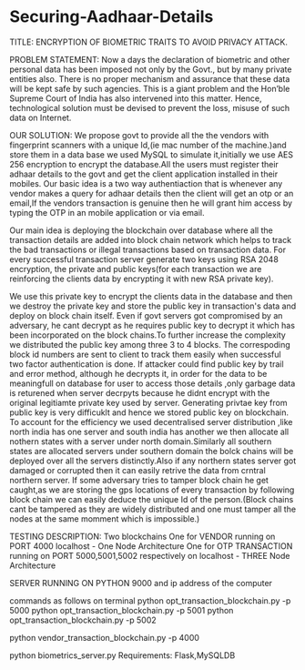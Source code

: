 # Securing-Aadhaar-Details
TITLE: ENCRYPTION OF BIOMETRIC TRAITS TO AVOID PRIVACY ATTACK.

PROBLEM STATEMENT: Now a days the declaration of biometric and other personal data has been imposed not only by the Govt., but by many private entities also. There is no proper mechanism and assurance that these data will be kept safe by such agencies. This is a giant problem and the Hon’ble Supreme Court of India has also intervened into this matter. Hence, technological solution must be devised to prevent the loss, misuse of such data on Internet.

OUR SOLUTION: We propose govt to provide all the the vendors with fingerprint scanners with a unique Id,(ie mac number of the machine.)and store them in a data base we used MySQL to simulate it,initially we use AES 256 encryption to encrypt the database.All the users must register their adhaar details to the govt and get the client application installed in their mobiles. Our basic idea is a two way authentiaction that is whenever any vendor makes a query for adhaar details then the client will get an otp or an email,If the vendors transaction is genuine then he will grant him access by typing the OTP in an mobile application or via email.

Our main idea is deploying the blockchain over database where all the transaction details are added into block chain network which helps to track the bad transactions or illegal transactions based on transaction data. For every successful transaction server generate two keys using RSA 2048 encryption, the private and public keys(for each transaction we are reinforcing the clients data by encrypting it with new RSA private key).

We use this private key to encrypt the clients data in the database and then we destroy the private key and store the public key in transaction's data and deploy on block chain itself. Even if govt servers got compromised by an adversary, he cant decrypt as he requires public key to decrypt it which has been incorporated on the block chains.To further increase the complexity we distributed the public key among three 3 to 4 blocks. The correspoding block id numbers are sent to client to track them easily when successful two factor authentication is done. If attacker could find public key by trail and error method, although he decrypts it, in order for the data to be meaningfull on database for user to access those details ,only garbage data is returened when server decrpyts because he didnt encrypt with the original legitiamte private key used by server. Generating privtae key from public key is very difficuklt and hence we stored public key on blockchain. To account for the efficiency we used decentralised server distribution ,like north india has one server and south india has another we then allocate all nothern states with a server under north domain.Similarly all southern states are allocated servers under southern domain the bolck chains will be deployed over all the servers distinctly.Also if any northern states server got damaged or corrupted then it can easily retrive the data from crntral northern server. If some adversary tries to tamper block chain he get caught,as we are storing the gps locations of every transaction by following block chain we can easily deduce the unique Id of the person.(Block chains cant be tampered as they are widely distributed and one must tamper all the nodes at the same momment which is impossible.)

TESTING DESCRIPTION: Two blockchains One for VENDOR running on PORT 4000 localhost - One Node Architecture One for OTP TRANSACTION running on PORT 5000,5001,5002 respectively on localhost - THREE Node Architecture

SERVER RUNNING ON PYTHON 9000 and ip address of the computer

commands as follows on terminal python opt_transaction_blockchain.py -p 5000 python opt_transaction_blockchain.py -p 5001 python opt_transaction_blockchain.py -p 5002

python vendor_transaction_blockchain.py -p 4000

python biometrics_server.py Requirements: Flask,MySQLDB
